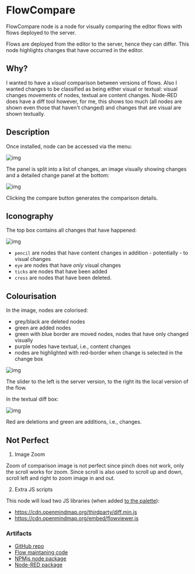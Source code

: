 # FlowCompare

FlowCompare node is a node for visually comparing the editor flows with flows deployed to the server.

Flows are deployed from the editor to the server, hence they can differ. This node highlights changes that have occurred in the editor.

## Why?

I wanted to have a *visual* comparison between versions of flows. Also I wanted changes to be classified as being either visual or textual: visual changes movements of nodes, textual are content changes. Node-RED does have a diff tool however, for me, this shows too much (all nodes are shown even those that haven't changed) and changes that are visual are shown textually. 

## Description

Once installed, node can be accessed via the menu:

![img](https://cdn.openmindmap.org/content/1697530336854_Screen_Shot_2023-10-17_at_10.12.07.png)

The panel is split into a list of changes, an image visually showing changes and a detailed change panel at the bottom:

![img](https://cdn.openmindmap.org/content/1696944958539_flowcompare.gif)

Clicking the compare button generates the comparison details.

## Iconography

The top box contains all changes that have happened:

![img](https://cdn.openmindmap.org/content/1696947093993_Screen_Shot_2023-10-10_at_16.01.50.png)

- `pencil` are nodes that have content changes in addition - potentially - to visual changes
- `eye` are nodes that have *only* visual changes
- `ticks` are nodes that have been added
- `cross` are nodes that have been deleted.

## Colourisation

In the image, nodes are colorised:

- grey/black are deleted nodes
- green are added nodes
- green with blue border are moved nodes, nodes that have only changed visually
- purple nodes have textual, i.e., content changes
- nodes are highlighted with red-border when change is selected in the change box

![img](https://cdn.openmindmap.org/content/1696946893210_Screen_Shot_2023-10-10_at_16.02.13.png)

The slider to the left is the server version, to the right its the local version of the flow.

In the textual diff box:

![img](https://cdn.openmindmap.org/content/1696946912538_Screen_Shot_2023-10-10_at_16.02.04.png)

Red are deletions and green are additions, i.e., changes.

## Not Perfect

1) Image Zoom

Zoom of comparison image is not perfect since pinch does not work, only the scroll works for zoom. Since scroll is also used to scroll up and down, scroll left and right to zoom image in and out.

2) Extra JS scripts

This node will load two JS libraries (when added [to the palette](https://github.com/gorenje/node-red-contrib-flow-compare/blob/4981b85bf29cf5726609d39a0f6e21e8456d72f5/nodes/flowcompare.html#L478-L479)):

- https://cdn.openmindmap.org/thirdparty/diff.min.js
- https://cdn.openmindmap.org/embed/flowviewer.js

### Artifacts

- [GitHub repo](https://github.com/gorenje/node-red-contrib-flow-compare)
- [Flow maintaning code](https://flowhub.org/f/bd2901f55cfc55ef)
- [NPMjs node package](https://www.npmjs.com/package/@gregoriusrippenstein/node-red-contrib-flowcompare)
- [Node-RED package](https://flows.nodered.org/node/@gregoriusrippenstein/node-red-contrib-flowcompare)


